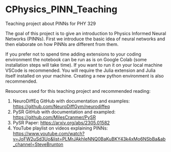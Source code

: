 # CPhysics_PINN_Teaching
Teaching project about PINNs for PHY 329

The goal of this project is to give an introduction to Physics Informed Neural Networks (PINNs). First we introduce the basic idea of neural networks and then elaborate on how PINNs are different from them.

If you prefer not to spend time adding extensions to your coding environment the notebook can be run as is on Google Colab (some installation steps will take time).
If you want to run it on your local machine VSCode is recommended. You will require the Julia extension and Julia itself installed on your machine. Creating a new python environment is also recommended.

Resources used for this teaching project and recommended reading:
1) NeuroDiffEq GitHub with documentation and examples: https://github.com/NeuroDiffGym/neurodiffeq
2) PySR GitHub with documentation and exampled: https://github.com/MilesCranmer/PySR
3) PySR Paper: https://arxiv.org/abs/2305.01582
4) YouTube playlist on videos explaining PINNs: https://www.youtube.com/watch?v=JoFW2uSd3Uo&list=PLMrJAkhIeNNQ0BaKuBKY43k4xMo6NSbBa&ab_channel=SteveBrunton
   

